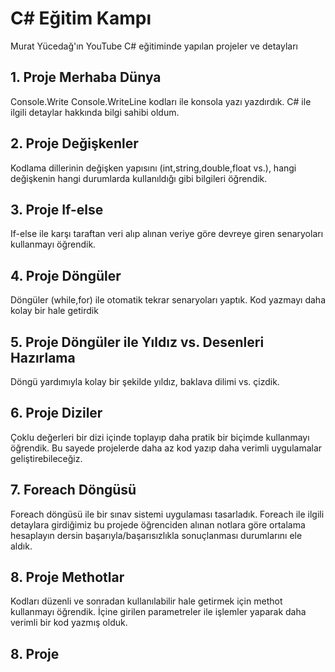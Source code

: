 # C# Eğitim Kampı
Murat Yücedağ'ın YouTube C# eğitiminde yapılan projeler ve detayları

## 1. Proje Merhaba Dünya 
Console.Write Console.WriteLine kodları ile konsola yazı yazdırdık. C# ile ilgili detaylar hakkında bilgi sahibi oldum.

## 2. Proje Değişkenler 
Kodlama dillerinin değişken yapısını (int,string,double,float vs.), hangi değişkenin hangi durumlarda kullanıldığı gibi bilgileri öğrendik.

## 3. Proje If-else
If-else ile karşı taraftan veri alıp alınan veriye göre devreye giren senaryoları kullanmayı öğrendik.

## 4. Proje Döngüler
Döngüler (while,for) ile otomatik tekrar senaryoları yaptık. Kod yazmayı daha kolay bir hale getirdik

## 5. Proje Döngüler ile Yıldız vs. Desenleri Hazırlama 
Döngü yardımıyla kolay bir şekilde yıldız, baklava dilimi vs. çizdik.

## 6. Proje Diziler
Çoklu değerleri bir dizi içinde toplayıp daha pratik bir biçimde kullanmayı öğrendik. Bu sayede projelerde daha az kod yazıp daha verimli uygulamalar geliştirebileceğiz.

## 7. Foreach Döngüsü
Foreach döngüsü ile bir sınav sistemi uygulaması tasarladık. Foreach ile ilgili detaylara girdiğimiz bu projede öğrenciden alınan notlara göre ortalama hesaplayın dersin başarıyla/başarısızlıkla sonuçlanması durumlarını ele aldık.

## 8. Proje Methotlar 
Kodları düzenli ve sonradan kullanılabilir hale getirmek için methot kullanmayı öğrendik. İçine girilen parametreler ile işlemler yaparak daha verimli bir kod yazmış olduk. 



## 8. Proje  
